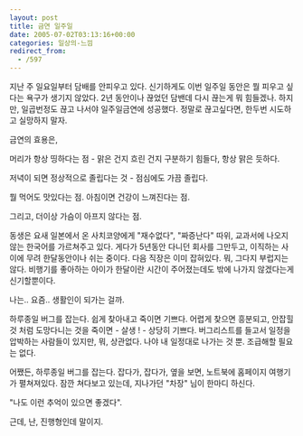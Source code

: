 ```yaml
---
layout: post
title: 금연 일주일
date: 2005-07-02T03:13:16+00:00
categories: 일상의-느낌
redirect_from:
  - /597
---
```


지난 주 일요일부터 담배를 안피우고 있다. 신기하게도 이번 일주일 동안은 뭘 피우고 싶다는 욕구가 생기지 않았다. 2년 동안이나 끊었던 담밴데 다시 끊는게 뭐 힘들겠나. 하지만, 일곱번정도 끊고 나서야 일주일금연에 성공했다. 정말로 끊고싶다면, 한두번 시도하고 실망하지 말자.

금연의 효용은,

머리가 항상 띵하다는 점 - 맑은 건지 흐린 건지 구분하기 힘들다, 항상 맑은 듯하다.

저녁이 되면 정상적으로 졸립다는 것 - 점심에도 가끔 졸립다.

뭘 먹어도 맛있다는 점. 아침이면 건강이 느껴진다는 점.

그리고, 더이상 가슴이 아프지 않다는 점.

동생은 요새 일본에서 온 사치코양에게 "재수없다", "짜증난다" 따위, 교과서에 나오지 않는 한국어를 가르쳐주고 있다. 게다가 5년동안 다니던 회사를 그만두고, 이직하는 사이에 무려 한달동안이나 쉬는 중이다. 다음 직장은 이미 잡혀있다. 뭐, 그다지 부럽지는 않다. 비행기를 좋아하는 아이가 한달이란 시간이 주어졌는데도 밖에 나가지 않겠다는게 신기할뿐이다.

나는.. 요즘.. 생활인이 되가는 걸까.

하루종일 버그를 잡는다. 쉽게 찾아내고 죽이면 기쁘다. 어렵게 찾으면 흥분되고, 안잡힐 것 처럼 도망다니는 것을 죽이면 - 살생 ! - 상당히 기쁘다. 버그리스트를 들고서 일정을 압박하는 사람들이 있지만, 뭐, 상관없다. 나야 내 일정대로 나가는 것 뿐. 조급해할 필요는 없다.

어쨌든, 하루종일 버그를 잡는다. 잡다가, 잡다가, 옆을 보면, 노트북에 홈페이지 여행기가 펼쳐져있다. 잠깐 쳐다보고 있는데, 지나가던 "차장" 님이 한마디 하신다.

"나도 이런 추억이 있으면 좋겠다".

근데, 난, 진행형인데 말이지.
<div id=comments>
</div>
